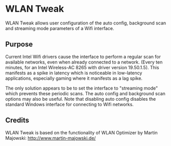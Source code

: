 # WLAN Tweak

WLAN Tweak allows user configuration of the auto config, background scan and streaming mode parameters of a Wifi interface.

## Purpose

Current Intel Wifi drivers cause the interface to perform a regular scan for available networks, even when already connected to a network. (Every ten minutes, for an Intel Wireless-AC 8265 with driver version 19.50.1.5). This manifests as a spike in latency which is noticeable in low-latency applications, especially gaming where it manifests as a lag spike.

The only solution appears to be to set the interface to "streaming mode" which prevents these periodic scans. The auto config and background scan options may also be useful. Note that disabling auto config disables the standard Windows interface for connecting to Wifi networks.

## Credits

WLAN Tweak is based on the functionality of WLAN Optimizer by Martin Majowski: http://www.martin-majowski.de/
